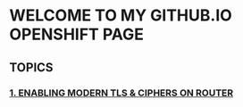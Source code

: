 # WELCOME TO MY GITHUB.IO OPENSHIFT PAGE


## TOPICS
### [1. ENABLING MODERN TLS & CIPHERS ON ROUTER](https://docs.openshift.com/container-platform/3.6/install_config/router/default_haproxy_router.html#bind-ciphers)